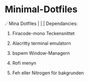 # Minimal-Dotfiles
☄Mina Dotfiles
|
|
|
Dependancies:

1. Firacode-mono Teckensnittet

2. Alacritty terminal emulatorn

3. bspwm Window-Managern

4. Rofi menyn

5. Feh eller Nitrogen för bakgrunden

